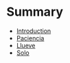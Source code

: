 # Summary

* [Introduction](README.md)
* [Paciencia](chapter1.md)
* [Llueve](llueve.md)
* [Solo](solo.md)

